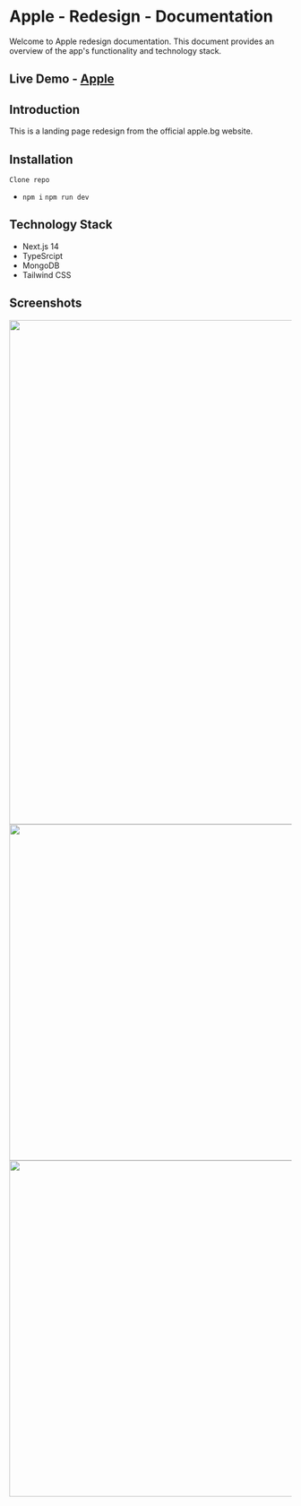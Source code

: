 # Apple - Redesign - Documentation
Welcome to Apple redesign documentation. This document provides an overview of the app's functionality and technology stack.

## Live Demo - [Apple](https://apple-redesign-theta.vercel.app/)


## Introduction

This is a landing page redesign from the official apple.bg website. 


## Installation

`Clone repo`

  - `npm i` `npm run dev`

## Technology Stack

- Next.js 14
- TypeSrcipt
- MongoDB
- Tailwind CSS

## Screenshots
<img src="public/apple-redesign-theta.vercel.app_.png" width="900">
<img src="public/apple-redesign-theta.vercel.app_ (1).png" width="600">
<img src="public/apple-redesign-theta.vercel.app_ (2).png" width="600">

